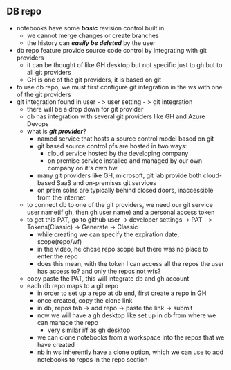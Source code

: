 ## DB repo
- notebooks have some ***basic*** revision control built in
	- we cannot merge changes or create branches
	- the history can ***easily be deleted*** by the user
- db repo feature provide source code control by integrating with git providers
	- it can be thought of like GH desktop but not specific just to gh but to all git providers
	- GH is one of the git providers, it is based on git
- to use db repo, we must first configure git integration in the ws with one of the git providers
- git integration found in user - > user setting - > git integration
	- there will be a drop down for git provider
	- db has integration with several git providers like GH and Azure Devops
	- what is ***git provider***?
		- named service that hosts a source control model based on git
		- git based source control pfs are hosted in two ways:
			- cloud service hosted by the developing company
			- on premise service installed and managed by our own company on it's own hw
		- many git providers like GH, microsoft, git lab provide both cloud-based SaaS and on-premises git services
		- on prem solns are typically behind closed doors, inaccessible from the internet
	- to connect db to one of the git providers, we need our git service user name(if gh, then gh user name) and a personal access token
	- to get this PAT, go to github user -> developer settings -> PAT - > Tokens(Classic) -> Generate -> Classic
		- while creating we can specify the expiration date, scope(repo/wf)
		- in the video, he chose repo scope but there was no place to enter the repo
		- does this mean, with the token I can access all the repos the user has access to? and only the repos not wfs?
	- copy paste the PAT, this will integrate db and gh account
	- each db repo maps to a git repo
		- in order to set up a repo at db end, first create a repo in GH
		- once created, copy the clone link
		- in db, repos tab -> add repo -> paste the link -> submit
		- now we will have a gh desktop like set up in db from where we can manage the repo
			- very similar i/f as gh desktop 
		- we can clone notebooks from a workspace into the repos that we have created
		- nb in ws inherently have a clone option, which we can use to add notebooks to repos in the repo section